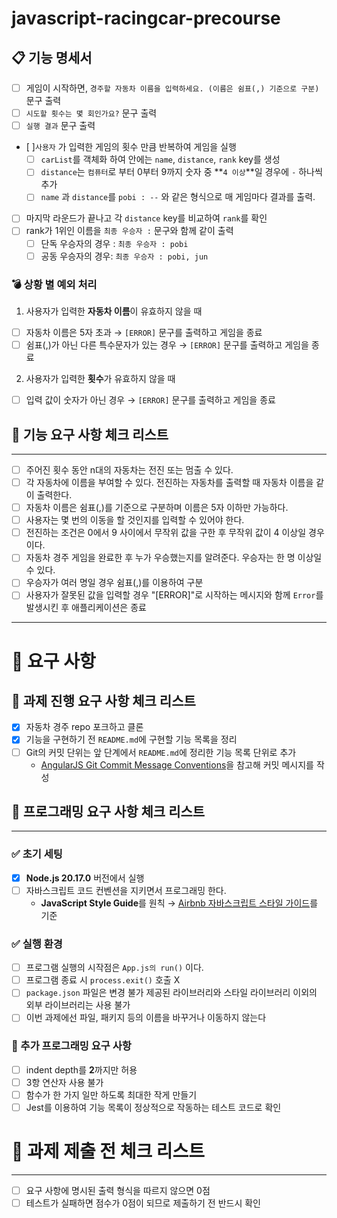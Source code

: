 # javascript-racingcar-precourse

## 📋 기능 명세서

-   [ ] 게임이 시작하면, `경주할 자동차 이름을 입력하세요. (이름은 쉼표(,) 기준으로 구분)` 문구 출력
-   [ ] `시도할 횟수는 몇 회인가요?` 문구 출력
-   [ ] `실행 결과` 문구 출력
-   [ ]`사용자` 가 입력한 게임의 횟수 만큼 반복하여 게임을 실행
    -   [ ] `carList`를 객체화 하여 안에는 `name`, `distance`, `rank` key를 생성
    -   [ ] `distance`는 `컴퓨터`로 부터 0부터 9까지 숫자 중 **`4 이상`**일 경우에 `-` 하나씩 추가
    -   [ ] `name` 과 `distance`를 `pobi : --` 와 같은 형식으로 매 게임마다 결과를 출력.
-   [ ] 마지막 라운드가 끝나고 각 `distance` key를 비교하여 `rank`를 확인
-   [ ] rank가 1위인 이름을 `최종 우승자 :` 문구와 함께 같이 출력
    -   [ ] 단독 우승자의 경우 : `최종 우승자 : pobi`
    -   [ ] 공동 우승자의 경우: `최종 우승자 : pobi, jun`

### 💣 상황 별 예외 처리

1. 사용자가 입력한 **자동차 이름**이 유효하지 않을 때

-   [ ] 자동차 이름은 5자 초과 → `[ERROR]` 문구를 출력하고 게임을 종료
-   [ ] 쉼표(,)가 아닌 다른 특수문자가 있는 경우 → `[ERROR]` 문구를 출력하고 게임을 종료

2. 사용자가 입력한 **횟수**가 유효하지 않을 때

-   [ ] 입력 값이 숫자가 아닌 경우 → `[ERROR]` 문구를 출력하고 게임을 종료

## 📗 기능 요구 사항 체크 리스트

---

-   [ ] 주어진 횟수 동안 n대의 자동차는 전진 또는 멈출 수 있다.
-   [ ] 각 자동차에 이름을 부여할 수 있다. 전진하는 자동차를 출력할 때 자동차 이름을 같이 출력한다.
-   [ ] 자동차 이름은 쉼표(,)를 기준으로 구분하며 이름은 5자 이하만 가능하다.
-   [ ] 사용자는 몇 번의 이동을 할 것인지를 입력할 수 있어야 한다.
-   [ ] 전진하는 조건은 0에서 9 사이에서 무작위 값을 구한 후 무작위 값이 4 이상일 경우이다.
-   [ ] 자동차 경주 게임을 완료한 후 누가 우승했는지를 알려준다. 우승자는 한 명 이상일 수 있다.
-   [ ] 우승자가 여러 명일 경우 쉼표(,)를 이용하여 구분
-   [ ] 사용자가 잘못된 값을 입력할 경우 "[ERROR]"로 시작하는 메시지와 함께 `Error`를 발생시킨 후 애플리케이션은 종료

---

# 🚨 요구 사항

## 📕 과제 진행 요구 사항 체크 리스트

-   [x] 자동차 경주 repo 포크하고 클론
-   [x] 기능을 구현하기 전 `README.md`에 구현할 기능 목록을 정리
-   [ ] Git의 커밋 단위는 앞 단계에서 `README.md`에 정리한 기능 목록 단위로 추가
    -   [AngularJS Git Commit Message Conventions](https://gist.github.com/stephenparish/9941e89d80e2bc58a153)을 참고해 커밋 메시지를 작성

## 📘 프로그래밍 요구 사항 체크 리스트

---

### ✅ 초기 세팅

-   [x] **Node.js 20.17.0** 버전에서 실행
-   [ ] 자바스크립트 코드 컨벤션을 지키면서 프로그래밍 한다.
    -   **JavaScript Style Guide**를 원칙 → [Airbnb 자바스크립트 스타일 가이드](https://github.com/airbnb/javascript)를 기준

### ✅ 실행 환경

-   [ ] 프로그램 실행의 시작점은 `App.js의 run()` 이다.
-   [ ] 프로그램 종료 시 `process.exit()` 호출 X
-   [ ] `package.json` 파일은 변경 불가
        제공된 라이브러리와 스타일 라이브러리 이외의 외부 라이브러리는 사용 불가
-   [ ] 이번 과제에선 파일, 패키지 등의 이름을 바꾸거나 이동하지 않는다

### 🎯 추가 프로그래밍 요구 사항

-   [ ] indent depth를 **2**까지만 허용
-   [ ] 3항 연산자 사용 불가
-   [ ] 함수가 한 가지 일만 하도록 최대한 작게 만들기
-   [ ] Jest를 이용하여 기능 목록이 정상적으로 작동하는 테스트 코드로 확인

# 📌 과제 제출 전 체크 리스트

---

-   [ ] 요구 사항에 명시된 출력 형식을 따르지 않으면 0점
-   [ ] 테스트가 실패하면 점수가 0점이 되므로 제출하기 전 반드시 확인
